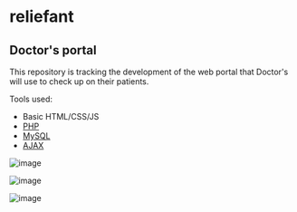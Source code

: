 # reliefant
## Doctor's portal

This repository is tracking the development of the web portal that Doctor's will use to check up on their patients.

Tools used:
* Basic HTML/CSS/JS
* [PHP](https://www.php.net/)
* [MySQL](https://www.mysql.com/)
* [AJAX](https://www.w3schools.com/js/js_ajax_intro.asp)

![image](https://user-images.githubusercontent.com/94012292/175524063-61eeb3fc-4f68-4fa3-987f-2e803ebeba33.png)

![image](https://user-images.githubusercontent.com/94012292/175525429-9d453024-15f9-4e21-bf0f-be8261fb53e6.png)

![image](https://user-images.githubusercontent.com/94012292/175525484-2420e161-1218-4931-a80b-4933aa3fe346.png)


